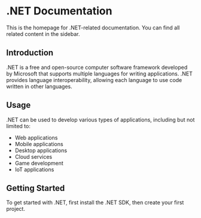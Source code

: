 # .NET Documentation

This is the homepage for .NET-related documentation. You can find all related content in the sidebar.

## Introduction

.NET is a free and open-source computer software framework developed by Microsoft that supports multiple languages for writing applications. .NET provides language interoperability, allowing each language to use code written in other languages.

## Usage

.NET can be used to develop various types of applications, including but not limited to:
- Web applications
- Mobile applications
- Desktop applications
- Cloud services
- Game development
- IoT applications

## Getting Started

To get started with .NET, first install the .NET SDK, then create your first project. 